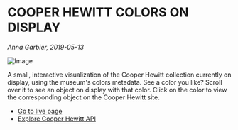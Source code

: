 # COOPER HEWITT COLORS ON DISPLAY

*Anna Garbier, 2019-05-13*

![Image](https://annagarbier.github.io/javascriptsp19/cooperHewittColors/readme_thumb/img.png)


A small, interactive visualization of the Cooper Hewitt collection currently on display, using the museum's colors metadata. See a color you like? Scroll over it to see an object on display with that color. Click on the color to view the corresponding object on the Cooper Hewitt site.

* [Go to live page](https://annagarbier.github.io/javascriptsp19/cooperHewittColors/)
* [Explore Cooper Hewitt API](https://collection.cooperhewitt.org/api/methods/)
